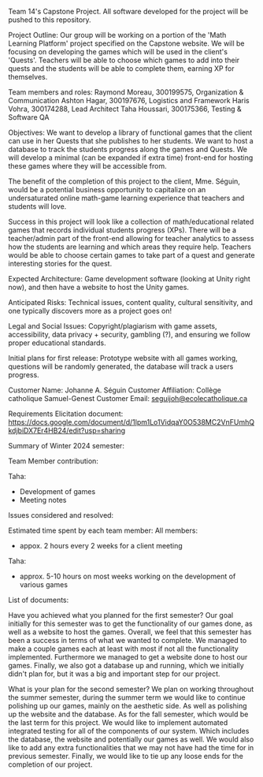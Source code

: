 Team 14's Capstone Project. All software developed for the project will be pushed to this repository. 

Project Outline: Our group will be working on a portion of the 'Math Learning Platform' project specified on the Capstone website. We will be focusing on developing the games which will be used in the client's 'Quests'. Teachers will be able to choose which games to add into their quests and the students will be able to complete them, earning XP for themselves.

Team members and roles: 
Raymond Moreau, 300199575, Organization & Communication
Ashton Hagar, 300197676, Logistics and Framework
Haris Vohra, 300174288, Lead Architect
Taha Houssari, 300175366, Testing & Software QA

Objectives: We want to develop a library of functional games that the client can use in her Quests that she publishes to her students. We want to host a database to track the students progress along the games and Quests. We will develop a minimal (can be expanded if extra time) front-end for hosting these games where they will be accessible from.

The benefit of the completion of this project to the client, Mme. Séguin, would be a potential business opportunity to capitalize on an undersaturated online math-game learning experience that teachers and students will love.

Success in this project will look like a collection of math/educational related games that records individual students progress (XPs). There will be a teacher/admin part of the front-end allowing for teacher analytics to assess how the students are learning and which areas they require help. Teachers would be able to choose certain games to take part of a quest and generate interesting stories for the quest.

Expected Architecture: Game development software (looking at Unity right now), and then have a website to host the Unity games.

Anticipated Risks: Technical issues, content quality, cultural sensitivity, and one typically discovers more as a project goes on!

Legal and Social Issues: Copyright/plagiarism with game assets, accessibility, data privacy + security, gambling (?), and ensuring we follow proper educational standards.

Initial plans for first release: Prototype website with all games working, questions will be randomly generated, the database will track a users progress.


Customer Name: Johanne A. Séguin
Customer Affiliation: Collège catholique Samuel-Genest
Customer Email: seguijoh@ecolecatholique.ca



Requirements Elicitation document: https://docs.google.com/document/d/1lpm1Lo1VidqaY0O538MC2VnFUmhQkdjbiDX7Er4HB24/edit?usp=sharing


Summary of Winter 2024 semester:

Team Member contribution:

Taha:
- Development of games
- Meeting notes

Issues considered and resolved:

Estimated time spent by each team member:
All members:
- appox. 2 hours every 2 weeks for a client meeting

Taha:
- approx. 5-10 hours on most weeks working on the development of various games

List of documents:

Have you achieved what you planned for the first semester?
Our goal initially for this semester was to get the functionality of our games done, as well as a website to host the games. Overall, we feel that this semester has been a success in terms of what we wanted to complete. We managed to make a couple games each at least with most if not all the functionality implemented. Furthermore we managed to get a website done to host our games. Finally, we also got a database up and running, which we initially didn't plan for, but it was a big and important step for our project.

What is your plan for the second semester?
We plan on working throughout the summer semester, during the summer term we would like to continue polishing up our games, mainly on the aesthetic side. As well as polishing up the website and the database. As for the fall semester, which would be the last term for this project. We would like to implement automated integrated testing for all of the components of our system. Which includes the database, the website and potentially our games as well. We would also like to add any extra functionalities that we may not have had the time for in previous semester. Finally, we would like to tie up any loose ends for the completion of our project.
